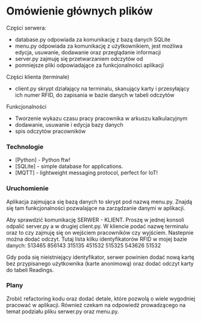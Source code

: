 # Omówienie głównych plików
Części serwera:
  - database.py odpowiada za komunikację z bazą danych SQLite
  - menu.py odpowiada za komunikację z użytkownikiem, jest możliwa edycja, usuwanie, dodawanie oraz przeglądanie informacji 
  - server.py zajmuję się przetwarzaniem odczytów od 
  - pomniejsze pliki odpowiadające za funkcjonalności aplikacji
  
Części klienta (terminale)
  - client.py skrypt działający na terminalu, skanujący karty i przesyłający ich numer RFID, do zapisania w bazie danych w tabeli odczytów


Funkcjonalności
  - Tworzenie wykazu czasu pracy pracownika w arkuszu kalkulacyjnym
  - dodawanie, usuwanie i edycja bazy danych
  - spis odczytów pracowników

### Technologie

* [Python] - Python ftw!
* [SQLite] - simple database for applications.
* [MQTT] - lightweight messaging protocol, perfect for IoT!


### Uruchomienie

Aplikacja zajmująca się bazą danych to skrypt pod nazwą menu.py. Znajdą się tam funkcjonalności pozwalające na zarządzanie danymi w aplikacji.

Aby sprawdzić komunikację  SERWER - KLIENT. Proszę w jednej konsoli odpalić server.py a w drugiej client.py. 
W kliencie podać nazwę terminalu oraz to czy zajmuję się on wejściem pracowników czy wyjściem.
Nastepnie można dodać odczyt. Tutaj lista kilku identyfikatorów RFID w mojej bazie danych: 
513465
856143
315135
451532
515325
543626
51532

Gdy poda się nieistniejący identyfikator, serwer powinien dodać nową kartę bez przypisanego użytkownika (karte anonimową) oraz dodać odczyt karty do tabeli Readings.

### Plany

Zrobić refactoring kodu oraz dodać detale, które pozwolą o wiele wygodniej pracować w aplikacji.
Również czekam na odpowiedź prowadzącego na temat podziału pliku serwer.py oraz menu.py.
